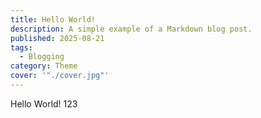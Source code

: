 ```yaml
---
title: Hello World!
description: A simple example of a Markdown blog post.
published: 2025-08-21
tags:
  - Blogging
category: Theme
cover: '"./cover.jpg"'
---
```

Hello World!
123